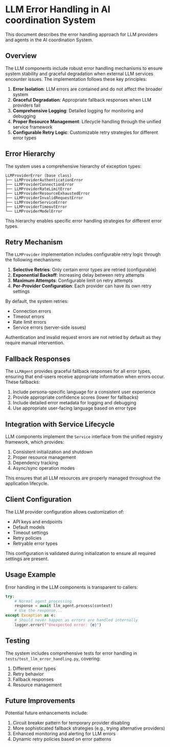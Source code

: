 # LLM Error Handling in AI coordination System

This document describes the error handling approach for LLM providers and agents in the AI coordination System.

## Overview

The LLM components include robust error handling mechanisms to ensure system stability and graceful degradation when external LLM services encounter issues. The implementation follows these key principles:

1. **Error Isolation**: LLM errors are contained and do not affect the broader system
2. **Graceful Degradation**: Appropriate fallback responses when LLM providers fail
3. **Comprehensive Logging**: Detailed logging for monitoring and debugging
4. **Proper Resource Management**: Lifecycle handling through the unified service framework
5. **Configurable Retry Logic**: Customizable retry strategies for different error types

## Error Hierarchy

The system uses a comprehensive hierarchy of exception types:

```
LLMProviderError (base class)
├── LLMProviderAuthenticationError
├── LLMProviderConnectionError
├── LLMProviderRateLimitError
├── LLMProviderResourceExhaustedError
├── LLMProviderInvalidRequestError
├── LLMProviderServiceError
├── LLMProviderTimeoutError
└── LLMProviderModelError
```

This hierarchy enables specific error handling strategies for different error types.

## Retry Mechanism

The `LLMProvider` implementation includes configurable retry logic through the following mechanisms:

1. **Selective Retries**: Only certain error types are retried (configurable)
2. **Exponential Backoff**: Increasing delay between retry attempts
3. **Maximum Attempts**: Configurable limit on retry attempts
4. **Per-Provider Configuration**: Each provider can have its own retry settings

By default, the system retries:

- Connection errors
- Timeout errors
- Rate limit errors
- Service errors (server-side issues)

Authentication and invalid request errors are not retried by default as they require manual intervention.

## Fallback Responses

The `LLMAgent` provides graceful fallback responses for all error types, ensuring that end-users receive appropriate information when errors occur. These fallbacks:

1. Include persona-specific language for a consistent user experience
2. Provide appropriate confidence scores (lower for fallbacks)
3. Include detailed error metadata for logging and debugging
4. Use appropriate user-facing language based on error type

## Integration with Service Lifecycle

LLM components implement the `Service` interface from the unified registry framework, which provides:

1. Consistent initialization and shutdown
2. Proper resource management
3. Dependency tracking
4. Async/sync operation modes

This ensures that all LLM resources are properly managed throughout the application lifecycle.

## Client Configuration

The LLM provider configuration allows customization of:

- API keys and endpoints
- Default models
- Timeout settings
- Retry policies
- Retryable error types

This configuration is validated during initialization to ensure all required settings are present.

## Usage Example

Error handling in the LLM components is transparent to callers:

```python
try:
    # Normal agent processing
    response = await llm_agent.process(context)
    # Use the response...
except Exception as e:
    # Should never happen as errors are handled internally
    logger.error(f"Unexpected error: {e}")
```

## Testing

The system includes comprehensive tests for error handling in `tests/test_llm_error_handling.py`, covering:

1. Different error types
2. Retry behavior
3. Fallback responses
4. Resource management

## Future Improvements

Potential future enhancements include:

1. Circuit breaker pattern for temporary provider disabling
2. More sophisticated fallback strategies (e.g., trying alternative providers)
3. Enhanced monitoring and alerting for LLM errors
4. Dynamic retry policies based on error patterns
